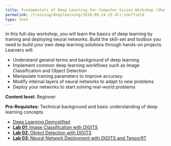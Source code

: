 ```yaml
---
title: Fundamentals of Deep Learning for Computer Vision Workshop (Sheffield)
permalink: /training/deeplearning/2018-09-24-25-dli-sheffield
type: text
---
```


In this full-day workshop, you will learn the basics of deep learning by training and deploying neural networks. Build the skill-set and toolbox you need to build your own deep learning solutions through hands-on projects. Learners will:

* Understand general terms and background of deep learning
* Implement common deep learning workflows such as Image Classification and Object Detection
* Manipulate training parameters to improve accuracy
* Modify internal layers of neural networks to adapt to new problems
* Deploy your networks to start solving real-world problems

**Content level:** Beginner

**Pre-Requisites:** Technical background and basic understanding of deep learning concepts

* [Deep Learning Demystified](/assets/slides/2018-07-19-dl-cv/dl-demystified.pdf)
* [**Lab 01**: Image Classification with DIGITS](/assets/slides/2018-07-24-dl-ucl/image-classification.pdf)
* [**Lab 02**: Object Detection with DIGITS](/assets/slides/2018-07-24-dl-ucl/object-detection.pdf)
* [**Lab 03**: Neural Network Deployment with DIGITS and TensorRT](/assets/slides/2018-07-19-dl-cv/deployment.pdf)
